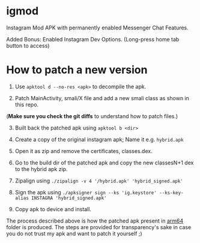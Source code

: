 # igmod
Instagram Mod APK with permanently enabled Messenger Chat Features.

Added Bonus: Enabled Instagram Dev Options. (Long-press home tab button to access)


# How to patch a new version

1. Use `apktool d --no-res <apk>` to decompile the apk.

2. Patch MainActivity, smali/X file and add a new smali class as shown in this repo.

(**Make sure you check the git diffs** to understand how to patch files.)

3. Built back the patched apk using `apktool b <dir>`

4. Create a copy of the original instagram apk; Name it e.g. `hybrid.apk`

5. Open it as zip and remove the certificates, classes.dex.

6. Go to the build dir of the patched apk and copy the new classesN+1 dex to the hybrid apk zip.

7. Zipalign using `./zipalign -v 4 '/hybrid.apk' 'hybrid_signed.apk'`

8. Sign the apk using `./apksigner sign --ks 'ig.keystore' --ks-key-alias INSTAGRA 'hybrid_signed.apk'`

9. Copy apk to device and install.


The process described above is how the patched apk present in [arm64](https://github.com/jaytohe/igmod/tree/main/arm64) folder is produced. 
The steps are provided for transparency's sake in case you do not trust my apk and want to patch it yourself ;)
